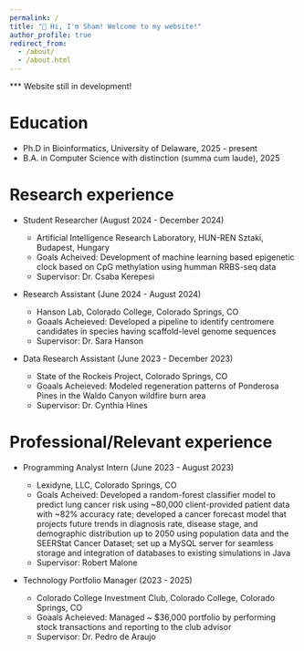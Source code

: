 ```yaml
---
permalink: /
title: "👋 Hi, I'm Sham! Welcome to my website!"
author_profile: true
redirect_from: 
  - /about/
  - /about.html
---
```


*** Website still in development!


Education
======
* Ph.D in Bioinformatics, University of Delaware, 2025 - present
* B.A. in Computer Science with distinction (summa cum laude), 2025

Research experience
======
* Student Researcher (August 2024 - December 2024)
  * Artificial Intelligence Research Laboratory, HUN-REN Sztaki, Budapest, Hungary
  * Goals Acheived: Development of machine learning based epigenetic clock based on CpG methylation using humman RRBS-seq data
  * Supervisor: Dr. Csaba Kerepesi

* Research Assistant (June 2024 - August 2024)
  * Hanson Lab, Colorado College, Colorado Springs, CO
  * Goaals Acheieved: Developed a pipeline to identify centromere candidates in species having scaffold-level genome sequences
  * Supervisor: Dr. Sara Hanson

* Data Research Assistant (June 2023 - December 2023)
  * State of the Rockeis Project, Colorado Springs, CO
  * Goaals Acheieved: Modeled regeneration patterns of Ponderosa Pines in the Waldo Canyon wildfire burn area
  * Supervisor: Dr. Cynthia Hines

Professional/Relevant experience
======
* Programming Analyst Intern (June 2023 - August 2023)
  * Lexidyne, LLC, Colorado Springs, CO
  * Goals Acheived: Developed a random-forest classifier model to predict lung cancer risk using ~80,000 client-provided patient data with ~82% accuracy rate; developed a cancer forecast model that projects future trends in diagnosis rate, disease stage, and demographic distribution up to 2050 using population data and the SEERStat Cancer Dataset; set up a MySQL server for seamless storage and integration of databases to existing simulations in Java
  * Supervisor: Robert Malone

* Technology Portfolio Manager (2023 - 2025)
  * Colorado College Investment Club, Colorado College, Colorado Springs, CO
  * Goaals Acheieved: Managed ~ $36,000 portfolio by performing stock transactions and reporting to the club advisor
  * Supervisor: Dr. Pedro de Araujo